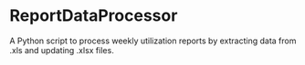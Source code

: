 # ReportDataProcessor
A Python script to process weekly utilization reports by extracting data from .xls and updating .xlsx files.
